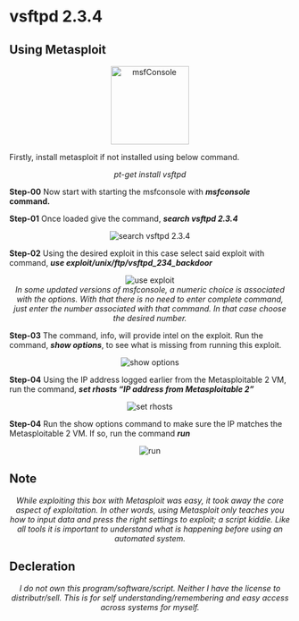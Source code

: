 # vsftpd 2.3.4

## Using Metasploit
<p align="center">
  <img alt="msfConsole" src="https://help.rapid7.com/metasploit/Content/images/icons/favicon.ico" height="140" />

Firstly, install metasploit if not installed using below command.
<p align="center"><i>
  pt-get install vsftpd
  </i></p>
<p><b>Step-00</b> Now start with starting the msfconsole with <i><b>msfconsole</i> command.</b></i></p>
<b>Step-01</b> Once loaded give the command, <i><b>search vsftpd 2.3.4</b></i>
<p align="center"><img alt="search vsftpd 2.3.4" src="https://westoahu.hawaii.edu/cyber/wp-content/uploads/2019/04/word-image-1.png"></p>
<b>Step-02</b> Using the desired exploit in this case select said exploit with command, <i><b>use exploit/unix/ftp/vsftpd_234_backdoor</b></i>
<p align="center"><img alt="use exploit" src="https://westoahu.hawaii.edu/cyber/wp-content/uploads/2019/04/word-image-2.png">
</br><i>In some updated versions of msfconsole, a numeric choice is associated with the options. With that there is no need to enter complete command, just enter the number associated with that command. In that case choose the desired number.</i></p>
<b>Step-03</b> The command, info, will provide intel on the exploit. Run the command, <b><i>show options</i></b>, to see what is missing from running this exploit.
<p align="center"><img alt="show options" src="https://westoahu.hawaii.edu/cyber/wp-content/uploads/2019/04/word-image-3.png"></p>
<b>Step-04</b> Using the IP address logged earlier from the Metasploitable 2 VM, run the command, <b><i>set rhosts “IP address from Metasploitable 2”</i></b>
<p align="center"><img alt="set rhosts" src="https://westoahu.hawaii.edu/cyber/wp-content/uploads/2019/04/word-image-4.png"></p>
<b>Step-04</b> Run the show options command to make sure the IP matches the Metasploitable 2 VM. If so, run the command <i><b>run</i></b>
<p align="center"><img alt="run" src="https://westoahu.hawaii.edu/cyber/wp-content/uploads/2019/04/word-image-5.png"></p>

## Note
<p align="center"><i>
  While exploiting this box with Metasploit was easy, it took away the core aspect of exploitation. In other words, using Metasploit only teaches you how to input data and press the right settings to exploit; a script kiddie. Like all tools it is important to understand what is happening before using an automated system.
</i></p>

## Decleration
<p align="center">
  <i>I do not own this program/software/script. Neither I have the license to distributr/sell. This is for self understanding/remembering and easy access across systems for myself.</i>
</p>

